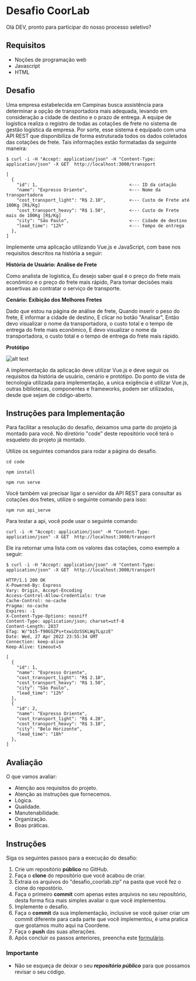 # Desafio CoorLab
Olá DEV, pronto para participar do nosso processo seletivo?

## Requisitos
- Noções de programação web
- Javascript
- HTML

## Desafio
Uma empresa estabelecida em Campinas busca assistência para determinar a opção de transportadora mais adequada, levando em consideração a cidade de destino e o prazo de entrega. A equipe de logística realiza o registro de todas as cotações de frete no sistema de gestão logística da empresa. Por sorte, esse sistema é equipado com uma API REST que disponibiliza de forma estruturada todos os dados coletados das cotações de frete. Tais informações estão formatadas da seguinte maneira:

```
$ curl -i -H "Accept: application/json" -H "Content-Type: application/json" -X GET  http://localhost:3000/transport

[
  {
    "id": 1,                                   <--- ID da cotação
    "name": "Expresso Oriente",                <--- Nome da transportadora
    "cost_transport_light": "R$ 2.10",         <--- Custo de Frete até 100Kg [R$/Kg]
    "cost_transport_heavy": "R$ 1.50",         <--- Custo de Frete mais de 100Kg [R$/Kg]
    "city": "São Paulo",                       <--- Cidade de destino
    "lead_time": "12h"                         <--- Tempo de entrega
  },
]
```

Implemente uma aplicação utilizando Vue.js e JavaScript, com base nos requisitos descritos na história a seguir:


**História de Usuário: Análise de Frete**

Como analista de logística,
Eu desejo saber qual é o preço do frete mais econômico e o preço do frete mais rápido,
Para tomar decisões mais assertivas ao contratar o serviço de transporte.


**Cenário: Exibição dos Melhores Fretes**

Dado que estou na página de análise de frete,
Quando inserir o peso do frete,
E informar a cidade de destino,
E clicar no botão "Analisar",
Então devo visualizar o nome da transportadora, o custo total e o tempo de entrega do frete mais econômico,
E devo visualizar o nome da transportadora, o custo total e o tempo de entrega do frete mais rápido.


**Protótipo**

![alt text](./doc/prototype.gif "Protótipo")


A implementação da aplicação deve utilizar Vue.js e deve seguir os requisitos da história de usuário, cenário e protótipo.
Do ponto de vista de tecnologia utilizada para implementação, a unica exigência é utilizar Vue.js, outras bibliotecas, componentes e frameworks, podem ser utilizados, desde que sejam de código-aberto.


## Instruções para Implementação

Para facilitar a resolução do desafio, deixamos uma parte do projeto já montado para você. No diretório "code" deste repositório você terá o esqueleto do projeto já montado.

Utilize os seguintes comandos para rodar a página do desafio.

```
cd code

npm install

npm run serve
```
Você também vai precisar ligar o servidor da API REST para consultar as cotações dos fretes, utilize o seguinte comando para isso:

```
npm run api_serve

```

Para testar a api, você pode usar o seguinte comando:
```
curl -i -H "Accept: application/json" -H "Content-Type: application/json" -X GET  http://localhost:3000/transport
```

Ele ira retornar uma lista com os valores das cotações, como  exemplo a seguir:
```
$ curl -i -H "Accept: application/json" -H "Content-Type: application/json" -X GET  http://localhost:3000/transport

HTTP/1.1 200 OK
X-Powered-By: Express
Vary: Origin, Accept-Encoding
Access-Control-Allow-Credentials: true
Cache-Control: no-cache
Pragma: no-cache
Expires: -1
X-Content-Type-Options: nosniff
Content-Type: application/json; charset=utf-8
Content-Length: 2837
ETag: W/"b15-f90GSZPs+txwiOzSSKLWg7LqzzE"
Date: Wed, 27 Apr 2022 23:55:34 GMT
Connection: keep-alive
Keep-Alive: timeout=5

[
  {
    "id": 1,
    "name": "Expresso Oriente",
    "cost_transport_light": "R$ 2.10",
    "cost_transport_heavy": "R$ 1.50",
    "city": "São Paulo",
    "lead_time": "12h"
  },
  {
    "id": 2,
    "name": "Expresso Oriente",
    "cost_transport_light": "R$ 4.20",
    "cost_transport_heavy": "R$ 3.10",
    "city": "Belo Horizonte",
    "lead_time": "18h"
  },
]
```

## Avaliação
O que vamos avaliar:
- Atenção aos requisitos do projeto.
- Atenção as instruções que fornecemos.
- Lógica.
- Qualidade.
- Manutenabilidade.
- Organização.
- Boas práticas.

## Instruções
Siga os seguintes passos para a execução do desafio:
1. Crie um repositório **público** no GitHub.
2. Faça o **clone** do repositório que você acabou de criar.
3. Extraia os arquivos do "desafio_coorlab.zip" na pasta que você fez o clone do repostório.
4. Faça o primeiro **commit** com apenas estes arquivos no seu repositório, desta forma fica mais simples avaliar o que você implementou.
5. Implemente o desafio.
6. Faça o **commit** da sua implementação, inclusive se você quiser criar um commit diferente para cada parte que você implementou, é uma pratica que gostamos muito aqui na Coordene.
7. Faça o **push** das suas alterações.
8. Após concluir os passos anteriores, preencha este [formulário](https://airtable.com/shrTjtwUrw7I1CuxE).

### Importante
- Não se esqueça de deixar o seu ***repositório público*** para que possamos revisar o seu código.
